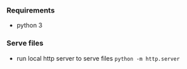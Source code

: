 ### Requirements

* python 3

### Serve files

* run local http server to serve files
  `python -m http.server`